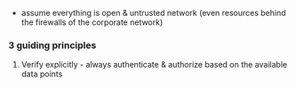 - assume everything is open & untrusted network (even resources behind the firewalls of the corporate network)

### 3 guiding principles
1. Verify explicitly - always authenticate & authorize based on the available data points
